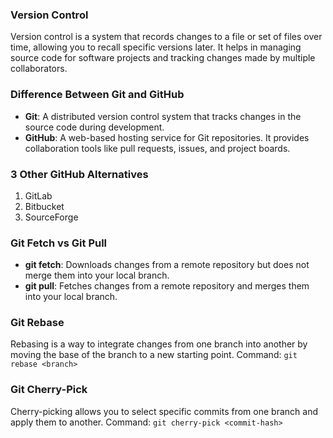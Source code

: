 ### Version Control
Version control is a system that records changes to a file or set of files over time, allowing you to recall specific versions later. It helps in managing source code for software projects and tracking changes made by multiple collaborators.

### Difference Between Git and GitHub
- **Git**: A distributed version control system that tracks changes in the source code during development.
- **GitHub**: A web-based hosting service for Git repositories. It provides collaboration tools like pull requests, issues, and project boards.

### 3 Other GitHub Alternatives
1. GitLab
2. Bitbucket
3. SourceForge

### Git Fetch vs Git Pull
- **git fetch**: Downloads changes from a remote repository but does not merge them into your local branch.
- **git pull**: Fetches changes from a remote repository and merges them into your local branch.

### Git Rebase
Rebasing is a way to integrate changes from one branch into another by moving the base of the branch to a new starting point.
Command: `git rebase <branch>`

### Git Cherry-Pick
Cherry-picking allows you to select specific commits from one branch and apply them to another.
Command: `git cherry-pick <commit-hash>`
